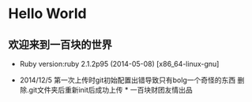 Hello World
===========
欢迎来到一百块的世界
------- 
* Ruby version:ruby 2.1.2p95 (2014-05-08) [x86_64-linux-gnu]<br>

* 2014/12/5 第一次上传时git初始配置出错导致只有bolg一个奇怪的东西 删除.git文件夹后重新init后成功上传
          * 一百块财团友情出品
